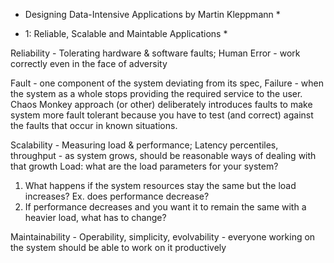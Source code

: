 * Designing Data-Intensive Applications by Martin Kleppmann *

* 1: Reliable, Scalable and Maintable Applications *

Reliability - Tolerating hardware & software faults; Human Error 
            - work correctly even in the face of adversity
            
 Fault - one component of the system deviating from its spec, 
 Failure - when the system as a whole stops providing the required service to the user.           
 Chaos Monkey approach (or other) deliberately introduces faults to make system more fault tolerant because
 you have to test (and correct) against the faults that occur in known situations.
         
         
Scalability - Measuring load & performance; Latency percentiles, throughput
            - as system grows, should be reasonable ways of dealing with that growth
Load: what are the load parameters for your system?
1) What happens if the system resources stay the same but the load increases? Ex. does performance decrease?
2) If performance decreases and you want it to remain the same with a heavier load, what has to change?
           
Maintainability - Operability, simplicity, evolvability
                - everyone working on the system should be able to work on it productively

